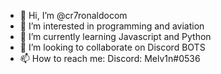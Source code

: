 - 👋 Hi, I’m @cr7ronaldocom
- 👀 I’m interested in programming and aviation
- 🌱 I’m currently learning Javascript and Python
- 💞️ I’m looking to collaborate on Discord BOTS
- 📫 How to reach me: Discord: Melv1n#0536
<!---
cr7ronaldocom/cr7ronaldocom is a ✨ special ✨ repository because its `README.md` (this file) appears on your GitHub profile.
You can click the Preview link to take a look at your changes.
--->
